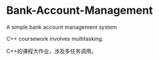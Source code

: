 # Bank-Account-Management
A simple bank account management system

C++ coursework involves multitasking.

C++的课程大作业，涉及多任务调用。
